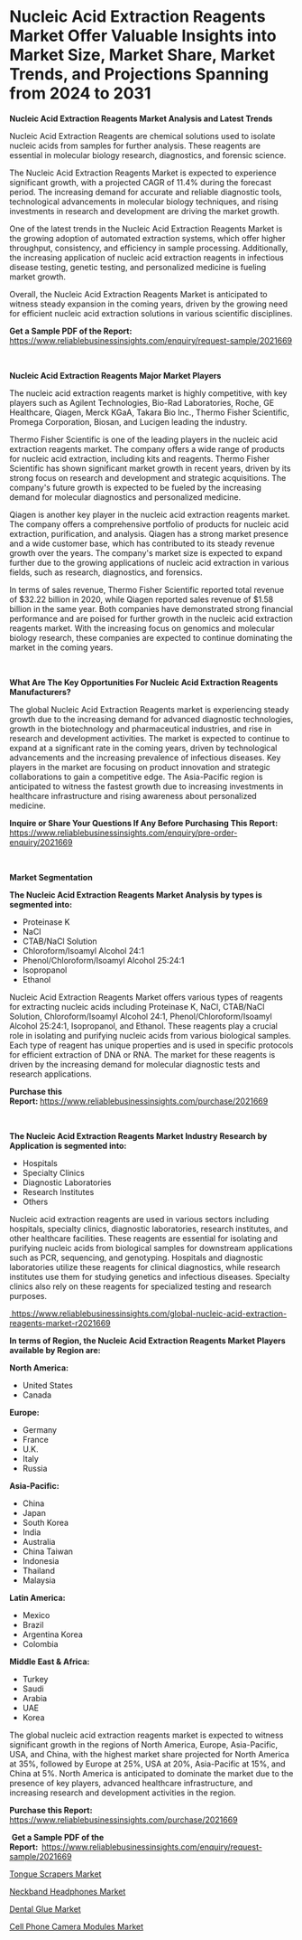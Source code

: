 <p><h1>Nucleic Acid Extraction Reagents Market Offer Valuable Insights into Market Size, Market Share, Market Trends, and Projections Spanning from 2024 to 2031</h1></p><p><strong>Nucleic Acid Extraction Reagents Market Analysis and Latest Trends</strong></p>
<p><p>Nucleic Acid Extraction Reagents are chemical solutions used to isolate nucleic acids from samples for further analysis. These reagents are essential in molecular biology research, diagnostics, and forensic science.</p><p>The Nucleic Acid Extraction Reagents Market is expected to experience significant growth, with a projected CAGR of 11.4% during the forecast period. The increasing demand for accurate and reliable diagnostic tools, technological advancements in molecular biology techniques, and rising investments in research and development are driving the market growth.</p><p>One of the latest trends in the Nucleic Acid Extraction Reagents Market is the growing adoption of automated extraction systems, which offer higher throughput, consistency, and efficiency in sample processing. Additionally, the increasing application of nucleic acid extraction reagents in infectious disease testing, genetic testing, and personalized medicine is fueling market growth.</p><p>Overall, the Nucleic Acid Extraction Reagents Market is anticipated to witness steady expansion in the coming years, driven by the growing need for efficient nucleic acid extraction solutions in various scientific disciplines.</p></p>
<p><strong>Get a Sample PDF of the Report:&nbsp;</strong> <a href="https://www.reliablebusinessinsights.com/enquiry/request-sample/2021669">https://www.reliablebusinessinsights.com/enquiry/request-sample/2021669</a></p>
<p>&nbsp;</p>
<p><strong>Nucleic Acid Extraction Reagents Major Market Players</strong></p>
<p><p>The nucleic acid extraction reagents market is highly competitive, with key players such as Agilent Technologies, Bio-Rad Laboratories, Roche, GE Healthcare, Qiagen, Merck KGaA, Takara Bio Inc., Thermo Fisher Scientific, Promega Corporation, Biosan, and Lucigen leading the industry.</p><p>Thermo Fisher Scientific is one of the leading players in the nucleic acid extraction reagents market. The company offers a wide range of products for nucleic acid extraction, including kits and reagents. Thermo Fisher Scientific has shown significant market growth in recent years, driven by its strong focus on research and development and strategic acquisitions. The company's future growth is expected to be fueled by the increasing demand for molecular diagnostics and personalized medicine.</p><p>Qiagen is another key player in the nucleic acid extraction reagents market. The company offers a comprehensive portfolio of products for nucleic acid extraction, purification, and analysis. Qiagen has a strong market presence and a wide customer base, which has contributed to its steady revenue growth over the years. The company's market size is expected to expand further due to the growing applications of nucleic acid extraction in various fields, such as research, diagnostics, and forensics.</p><p>In terms of sales revenue, Thermo Fisher Scientific reported total revenue of $32.22 billion in 2020, while Qiagen reported sales revenue of $1.58 billion in the same year. Both companies have demonstrated strong financial performance and are poised for further growth in the nucleic acid extraction reagents market. With the increasing focus on genomics and molecular biology research, these companies are expected to continue dominating the market in the coming years.</p></p>
<p>&nbsp;</p>
<p><strong>What Are The Key Opportunities For Nucleic Acid Extraction Reagents Manufacturers?</strong></p>
<p><p>The global Nucleic Acid Extraction Reagents market is experiencing steady growth due to the increasing demand for advanced diagnostic technologies, growth in the biotechnology and pharmaceutical industries, and rise in research and development activities. The market is expected to continue to expand at a significant rate in the coming years, driven by technological advancements and the increasing prevalence of infectious diseases. Key players in the market are focusing on product innovation and strategic collaborations to gain a competitive edge. The Asia-Pacific region is anticipated to witness the fastest growth due to increasing investments in healthcare infrastructure and rising awareness about personalized medicine.</p></p>
<p><strong>Inquire or Share Your Questions If Any Before Purchasing This Report:</strong> <a href="https://www.reliablebusinessinsights.com/enquiry/pre-order-enquiry/2021669">https://www.reliablebusinessinsights.com/enquiry/pre-order-enquiry/2021669</a></p>
<p>&nbsp;</p>
<p><strong>Market Segmentation</strong></p>
<p><strong>The Nucleic Acid Extraction Reagents Market Analysis by types is segmented into:</strong></p>
<p><ul><li>Proteinase K</li><li>NaCl</li><li>CTAB/NaCl Solution</li><li>Chloroform/Isoamyl Alcohol 24:1</li><li>Phenol/Chloroform/Isoamyl Alcohol 25:24:1</li><li>Isopropanol</li><li>Ethanol</li></ul></p>
<p><p>Nucleic Acid Extraction Reagents Market offers various types of reagents for extracting nucleic acids including Proteinase K, NaCl, CTAB/NaCl Solution, Chloroform/Isoamyl Alcohol 24:1, Phenol/Chloroform/Isoamyl Alcohol 25:24:1, Isopropanol, and Ethanol. These reagents play a crucial role in isolating and purifying nucleic acids from various biological samples. Each type of reagent has unique properties and is used in specific protocols for efficient extraction of DNA or RNA. The market for these reagents is driven by the increasing demand for molecular diagnostic tests and research applications.</p></p>
<p><strong>Purchase this Report:&nbsp;</strong><a href="https://www.reliablebusinessinsights.com/purchase/2021669">https://www.reliablebusinessinsights.com/purchase/2021669</a></p>
<p>&nbsp;</p>
<p><strong>The Nucleic Acid Extraction Reagents Market Industry Research by Application is segmented into:</strong></p>
<p><ul><li>Hospitals</li><li>Specialty Clinics</li><li>Diagnostic Laboratories</li><li>Research Institutes</li><li>Others</li></ul></p>
<p><p>Nucleic acid extraction reagents are used in various sectors including hospitals, specialty clinics, diagnostic laboratories, research institutes, and other healthcare facilities. These reagents are essential for isolating and purifying nucleic acids from biological samples for downstream applications such as PCR, sequencing, and genotyping. Hospitals and diagnostic laboratories utilize these reagents for clinical diagnostics, while research institutes use them for studying genetics and infectious diseases. Specialty clinics also rely on these reagents for specialized testing and research purposes.</p></p>
<p><a href="https://www.reliablebusinessinsights.com/global-nucleic-acid-extraction-reagents-market-r2021669">&nbsp;https://www.reliablebusinessinsights.com/global-nucleic-acid-extraction-reagents-market-r2021669</a></p>
<p><strong>In terms of Region, the Nucleic Acid Extraction Reagents Market Players available by Region are:</strong></p>
<p>
    <p> <strong> North America: </strong>
        <ul>
            <li>United States</li>
            <li>Canada</li>
        </ul>
        </p> 
    <p> <strong> Europe: </strong>
        <ul>
            <li>Germany</li>
            <li>France</li>
            <li>U.K.</li>
            <li>Italy</li>
            <li>Russia</li>
        </ul>
        </p> 
    <p> <strong> Asia-Pacific: </strong>
        <ul>
            <li>China</li>
            <li>Japan</li>
            <li>South Korea</li>
            <li>India</li>
            <li>Australia</li>
            <li>China Taiwan</li>
            <li>Indonesia</li>
            <li>Thailand</li>
            <li>Malaysia</li>
        </ul>
        </p> 
    <p> <strong> Latin America: </strong>
        <ul>
            <li>Mexico</li>
            <li>Brazil</li>
            <li>Argentina Korea</li>
            <li>Colombia</li>
        </ul>
        </p> 
    <p> <strong> Middle East & Africa: </strong>
        <ul>
            <li>Turkey</li>
            <li>Saudi</li>
            <li>Arabia</li>
            <li>UAE</li>
            <li>Korea</li>
        </ul>
    </p>
    </p>
<p><p>The global nucleic acid extraction reagents market is expected to witness significant growth in the regions of North America, Europe, Asia-Pacific, USA, and China, with the highest market share projected for North America at 35%, followed by Europe at 25%, USA at 20%, Asia-Pacific at 15%, and China at 5%. North America is anticipated to dominate the market due to the presence of key players, advanced healthcare infrastructure, and increasing research and development activities in the region.</p></p>
<p><strong>Purchase this Report: </strong><a href="https://www.reliablebusinessinsights.com/purchase/2021669">https://www.reliablebusinessinsights.com/purchase/2021669</a></p>
<p>&nbsp;<strong>Get a Sample PDF of the Report:&nbsp;&nbsp;</strong><a href="https://www.reliablebusinessinsights.com/enquiry/request-sample/2021669">https://www.reliablebusinessinsights.com/enquiry/request-sample/2021669</a></p>
<p><strong></strong></p>
<p><p><a href="https://github.com/lianapter60/Market-Research-Report-List-1/blob/main/tongue-scrapers-market.md">Tongue Scrapers Market</a></p><p><a href="https://medium.com/@trameciabutler45/global-neckband-headphones-market-size-share-analysis-by-product-type-by-application-by-055a111183d2">Neckband Headphones Market</a></p><p><a href="https://github.com/lesliranch56456/Market-Research-Report-List-1/blob/main/dental-glue-market.md">Dental Glue Market</a></p><p><a href="https://medium.com/@danibram100_64069/exploring-cell-phone-camera-modules-market-dynamics-global-trends-and-future-growth-prospects-0e0a04fa2e70">Cell Phone Camera Modules Market</a></p></p>